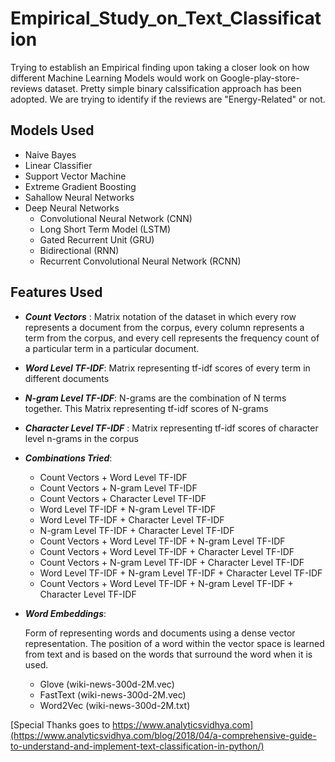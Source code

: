 # Empirical_Study_on_Text_Classification

Trying to establish an Empirical finding upon taking a closer look on how different Machine Learning Models would work on Google-play-store-reviews dataset. Pretty simple binary calssification approach has been adopted. We are trying to identify if the reviews are "Energy-Related" or not.

## Models Used
* Naive Bayes
* Linear Classifier
* Support Vector Machine
* Extreme Gradient Boosting
* Sahallow Neural Networks
* Deep Neural Networks
  - Convolutional Neural Network (CNN)
  - Long Short Term Model (LSTM)
  - Gated Recurrent Unit (GRU)
  - Bidirectional (RNN)
  - Recurrent Convolutional Neural Network (RCNN)

## Features Used
* **_Count Vectors_** :
  Matrix notation of the dataset in which every row represents a document from the corpus, every column represents a term from the  corpus, and every cell represents the frequency count of a particular term in a particular document.
* **_Word Level TF-IDF_**:
  Matrix representing tf-idf scores of every term in different documents
* **_N-gram Level TF-IDF_**:
  N-grams are the combination of N terms together. This Matrix representing tf-idf scores of N-grams
* **_Character Level TF-IDF_** :
  Matrix representing tf-idf scores of character level n-grams in the corpus
* **_Combinations Tried_**:
  - Count Vectors + Word Level TF-IDF
  - Count Vectors + N-gram Level TF-IDF
  - Count Vectors + Character Level TF-IDF
  - Word Level TF-IDF + N-gram Level TF-IDF
  - Word Level TF-IDF + Character Level TF-IDF
  - N-gram Level TF-IDF + Character Level TF-IDF
  - Count Vectors + Word Level TF-IDF + N-gram Level TF-IDF
  - Count Vectors + Word Level TF-IDF + Character Level TF-IDF
  - Count Vectors + N-gram Level TF-IDF + Character Level TF-IDF
  - Word Level TF-IDF + N-gram Level TF-IDF + Character Level TF-IDF
  - Count Vectors + Word Level TF-IDF + N-gram Level TF-IDF + Character Level TF-IDF
  
* **_Word Embeddings_**:

  Form of representing words and documents using a dense vector representation. The position of a word within the vector space is learned from text and is based on the words that surround the word when it is used. 
  * Glove (wiki-news-300d-2M.vec)
  * FastText (wiki-news-300d-2M.vec)
  * Word2Vec (wiki-news-300d-2M.txt)
  
[Special Thanks goes to https://www.analyticsvidhya.com](https://www.analyticsvidhya.com/blog/2018/04/a-comprehensive-guide-to-understand-and-implement-text-classification-in-python/)
